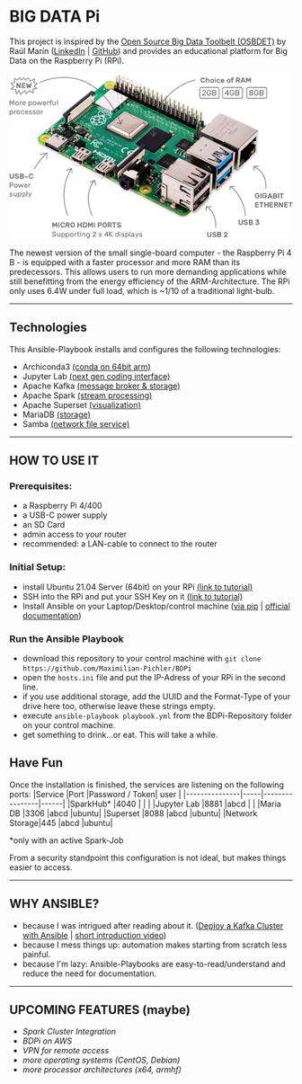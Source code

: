 # BIG DATA Pi 
This project is inspired by the [Open Source Big Data Toolbelt (OSBDET)](https://github.com/raulmarinperez/osbdet) by Raúl Marín ([LinkedIn](https://github.com/raulmarinperez) | [GitHub](https://www.linkedin.com/in/raulmarinperez/)) and provides an educational platform for Big Data on the Raspberry Pi (RPi).


![](/assets/raspberry-pi-4.png)


The newest version of the small single-board computer - the Raspberry Pi 4 B - is equipped with a faster processor and more RAM than its predecessors. This allows users to run more demanding applications while still benefitting from the energy efficiency of the ARM-Architecture. The RPi only uses 6.4W under full load, which is ~1/10 of a traditional light-bulb. 

---

## Technologies
This Ansible-Playbook installs and configures the following technologies:
- Archiconda3 [(conda on 64bit arm)](https://github.com/Archiconda)
- Jupyter Lab [(next gen coding interface)](https://jupyterlab.readthedocs.io/en/stable/)
- Apache Kafka [(message broker & storage)](https://kafka.apache.org/)
- Apache Spark [(stream processing)](https://spark.apache.org/)
- Apache Superset [(visualization)](https://superset.apache.org/)
- MariaDB [(storage)](https://mariadb.org/)
- Samba [(network file service)](https://www.samba.org/)

---

## HOW TO USE IT
### Prerequisites:
- a Raspberry Pi 4/400
- a USB-C power supply
- an SD Card
- admin access to your router
- recommended: a LAN-cable to connect to the router


### Initial Setup: 
- install Ubuntu 21.04 Server (64bit) on your RPi [(link to tutorial)](https://itsfoss.com/install-ubuntu-server-raspberry-pi/)
- SSH into the RPi and put your SSH Key on it [(link to tutorial)](https://www.raspberrypi.org/documentation/remote-access/ssh/passwordless.md)
- Install Ansible on your Laptop/Desktop/control machine ([via pip](https://medium.com/@mitesh_shamra/introduction-to-ansible-e5b56ee76b8c) | [official documentation](https://docs.ansible.com/ansible/2.3/intro_installation.html#latest-releases-via-pip))

### Run the Ansible Playbook
- download this repository to your control machine with `git clone https://github.com/Maximilian-Pichler/BDPi`
- open the `hosts.ini` file and put the IP-Adress of your RPi in the second line.
- if you use additional storage, add the UUID and the Format-Type of your drive here too, otherwise leave these strings empty.
- execute `ansible-playbook playbook.yml` from the BDPi-Repository folder on your control machine.
- get something to drink...or eat. This will take a while.

## Have Fun
Once the installation is finished, the services are listening on the following ports:
|Service        |Port |Password / Token| user |
|---------------|-----|----------------|------|
|SparkHub*      |4040 |                |      |
|Jupyter Lab    |8881 |abcd            |      |
|Maria DB       |3306 |abcd            |ubuntu|
|Superset       |8088 |abcd            |ubuntu|
|Network Storage|445  |abcd            |ubuntu|

*only with an active Spark-Job

From a security standpoint this configuration is not ideal, but makes things easier to access.

---

## WHY ANSIBLE?
- because I was intrigued after reading about it. ([Deploy a Kafka Cluster with Ansible](https://towardsdatascience.com/deploy-a-kafka-cluster-with-terraform-and-ansible-21bee1ee4fb) | [short introduction video](https://www.ansible.com/resources/videos/quick-start-video))
- because I mess things up: automation makes starting from scratch less painful.
- because I'm lazy: Ansible-Playbooks are easy-to-read/understand and reduce the need for documentation.

---

## UPCOMING FEATURES (maybe)

- *Spark Cluster Integration*
- *BDPi on AWS*
- *VPN for remote access*
- *more operating systems (CentOS, Debian)*
- *more processor architectures (x64, armhf)*